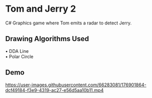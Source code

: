 # Tom and Jerry 2
C# Graphics game where Tom emits a radar to detect Jerry.

## Drawing Algorithms Used
• DDA Line<br/>
• Polar Circle

## Demo


https://user-images.githubusercontent.com/66283081/176901864-dcf49184-f3e9-4319-ac27-e56d5aa10b11.mp4

